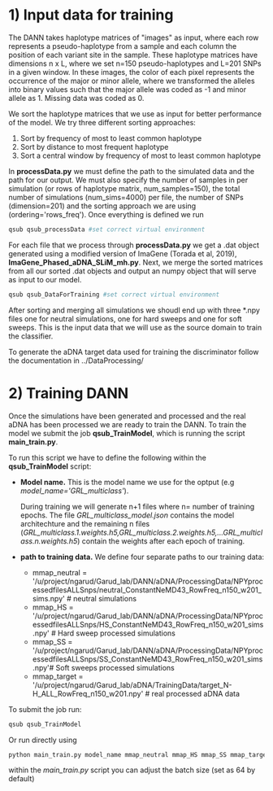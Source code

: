 # 1) Input data for training
The DANN takes haplotype matrices of "images" as input, where each row represents a pseudo-haplotype from a sample and 
each column the position of each variant site in the sample. These haplotype matrices have dimensions n x L, where we set n=150 
pseudo-haplotypes and L=201 SNPs in a given window. 
In these images, the color of each pixel represents the occurrence of the major or minor allele, where 
we transformed the alleles into binary values such that the major allele was coded as -1 and minor allele as 1. Missing data was coded as 0. 

We sort the haplotype matrices that we use as input for better performance of the model. We try three different sorting approaches:

1) Sort by frequency of most to least common haplotype
2) Sort by distance to most frequent haplotype
3) Sort a central window by frequency of most to least common haplotype

In **processData.py** we must define the path to the simulated data and the path for our output. We must also specify the number of samples in per simulation (or rows of haplotype matrix, num_samples=150), the total number of simulations (num_sims=4000) per file, the number of SNPs (dimension=201) and the sorting approach we are using (ordering='rows_freq'). Once everything is defined we run 

```bash
qsub qsub_processData #set correct virtual environment
```
For each file that we process through **processData.py**  we get a .dat object generated using a modified version of ImaGene (Torada et al, 2019), **ImaGene_Phased_aDNA_SLiM_mh.py**. Next, we merge the sorted matrices from all our sorted .dat objects and output an numpy object that will serve as input to our model.

```bash
qsub qsub_DataForTraining #set correct virtual environment
```
After sorting and merging all simulations we shoudl end up with three *.npy files one for neutral simulations, one for hard sweeps and one for soft sweeps. This is the input data that we will use as the source domain to train the classifier.

To generate the aDNA target data used for training the discriminator follow the documentation in ../DataProcessing/ 

# 2) Training DANN

Once the simulations have been generated and processed and the real aDNA has been processed we are ready to train the DANN.
To train the model we submit the job **qsub_TrainModel**, which is running the script **main_train.py**.

To run this script we have to define the following within the **qsub_TrainModel** script:
* **Model name.** This is the model name we use for the optput (e.g _model_name='GRL_multiclass'_).

  During training we will generate n+1 files where n= number of training epochs. The file _GRL_multiclass_model.json_ contains the model architechture and the remaining n files (_GRL_multiclass.1.weights.h5,GRL_multiclass.2.weights.h5,...GRL_multiclass.n.weights.h5_) contain the weights after each epoch of training.
* **path to training data.** We define four separate paths to our training data:
  - mmap_neutral = '/u/project/ngarud/Garud_lab/DANN/aDNA/ProcessingData/NPYprocessedfilesALLSnps/neutral_ConstantNeMD43_RowFreq_n150_w201_sims.npy' # neutral simulations
  - mmap_HS = '/u/project/ngarud/Garud_lab/DANN/aDNA/ProcessingData/NPYprocessedfilesALLSnps/HS_ConstantNeMD43_RowFreq_n150_w201_sims.npy' # Hard sweep processed simulations
  - mmap_SS = '/u/project/ngarud/Garud_lab/DANN/aDNA/ProcessingData/NPYprocessedfilesALLSnps/SS_ConstantNeMD43_RowFreq_n150_w201_sims.npy'# Soft sweeps processed simulations
  - mmap_target = '/u/project/ngarud/Garud_lab/aDNA/TrainingData/target_N-H_ALL_RowFreq_n150_w201.npy' # real processed aDNA data

To submit the job run: 
```bash
qsub qsub_TrainModel
```
Or run directly using

```bash
python main_train.py model_name mmap_neutral mmap_HS mmap_SS mmap_target
```

  within the _main_train.py_ script you can adjust the batch size (set as 64 by default)


